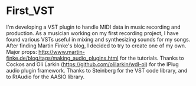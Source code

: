 # First_VST
I'm developing a VST plugin to handle MIDI data in music recording and production.  As a musician working on my first recording project, I have found various VSTs useful in mixing and synthesizing sounds for my songs.   After finding Martin Finke's blog, I decided to try to create one of my own.  Major props: http://www.martin-finke.de/blog/tags/making_audio_plugins.html for the tutorials.
Thanks to Cockos and Oli Larkin (https://github.com/olilarkin/wdl-ol) for the IPlug audio plugin framework.
Thanks to Steinberg for the VST code library, and to RtAudio for the AASIO library.

